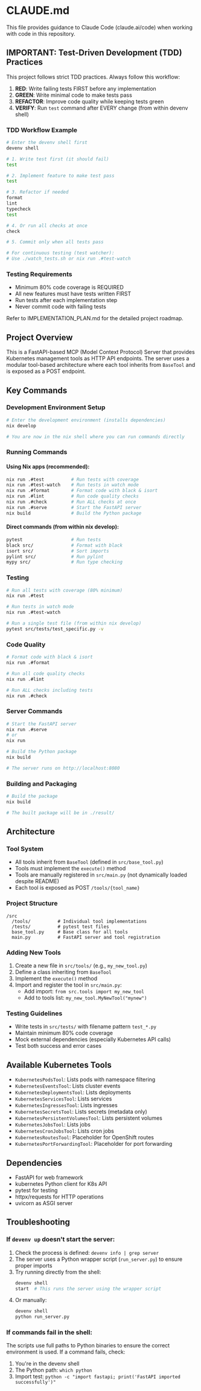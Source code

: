 # CLAUDE.md

This file provides guidance to Claude Code (claude.ai/code) when working with code in this repository.

## IMPORTANT: Test-Driven Development (TDD) Practices

This project follows strict TDD practices. Always follow this workflow:

1. **RED**: Write failing tests FIRST before any implementation
2. **GREEN**: Write minimal code to make tests pass
3. **REFACTOR**: Improve code quality while keeping tests green
4. **VERIFY**: Run `test` command after EVERY change (from within devenv shell)

### TDD Workflow Example
```bash
# Enter the devenv shell first
devenv shell

# 1. Write test first (it should fail)
test

# 2. Implement feature to make test pass
test

# 3. Refactor if needed
format
lint
typecheck
test

# 4. Or run all checks at once
check

# 5. Commit only when all tests pass

# For continuous testing (test watcher):
# Use ./watch_tests.sh or nix run .#test-watch
```


### Testing Requirements
- Minimum 80% code coverage is REQUIRED
- All new features must have tests written FIRST
- Run tests after each implementation step
- Never commit code with failing tests

Refer to IMPLEMENTATION_PLAN.md for the detailed project roadmap.

## Project Overview

This is a FastAPI-based MCP (Model Context Protocol) Server that provides Kubernetes management tools as HTTP API endpoints. The server uses a modular tool-based architecture where each tool inherits from `BaseTool` and is exposed as a POST endpoint.

## Key Commands

### Development Environment Setup
```bash
# Enter the development environment (installs dependencies)
nix develop

# You are now in the nix shell where you can run commands directly
```

### Running Commands

#### Using Nix apps (recommended):
```bash
nix run .#test          # Run tests with coverage
nix run .#test-watch    # Run tests in watch mode
nix run .#format        # Format code with black & isort
nix run .#lint          # Run code quality checks
nix run .#check         # Run ALL checks at once
nix run .#serve         # Start the FastAPI server
nix build               # Build the Python package
```

#### Direct commands (from within nix develop):
```bash
pytest                  # Run tests
black src/              # Format with black
isort src/              # Sort imports
pylint src/             # Run pylint
mypy src/               # Run type checking
```

### Testing
```bash
# Run all tests with coverage (80% minimum)
nix run .#test

# Run tests in watch mode
nix run .#test-watch

# Run a single test file (from within nix develop)
pytest src/tests/test_specific.py -v
```

### Code Quality
```bash
# Format code with black & isort
nix run .#format

# Run all code quality checks
nix run .#lint

# Run ALL checks including tests
nix run .#check
```

### Server Commands
```bash
# Start the FastAPI server
nix run .#serve
# or
nix run

# Build the Python package
nix build

# The server runs on http://localhost:8080
```

### Building and Packaging
```bash
# Build the package
nix build

# The built package will be in ./result/
```

## Architecture

### Tool System
- All tools inherit from `BaseTool` (defined in `src/base_tool.py`)
- Tools must implement the `execute()` method
- Tools are manually registered in `src/main.py` (not dynamically loaded despite README)
- Each tool is exposed as POST `/tools/{tool_name}`

### Project Structure
```
/src
  /tools/          # Individual tool implementations
  /tests/          # pytest test files
  base_tool.py     # Base class for all tools
  main.py          # FastAPI server and tool registration
```

### Adding New Tools
1. Create a new file in `src/tools/` (e.g., `my_new_tool.py`)
2. Define a class inheriting from `BaseTool`
3. Implement the `execute()` method
4. Import and register the tool in `src/main.py`:
   - Add import: `from src.tools import my_new_tool`
   - Add to tools list: `my_new_tool.MyNewTool("mynew")`

### Testing Guidelines
- Write tests in `src/tests/` with filename pattern `test_*.py`
- Maintain minimum 80% code coverage
- Mock external dependencies (especially Kubernetes API calls)
- Test both success and error cases

## Available Kubernetes Tools
- `KubernetesPodsTool`: Lists pods with namespace filtering
- `KubernetesEventsTool`: Lists cluster events
- `KubernetesDeploymentsTool`: Lists deployments
- `KubernetesServicesTool`: Lists services
- `KubernetesIngressesTool`: Lists ingresses
- `KubernetesSecretsTool`: Lists secrets (metadata only)
- `KubernetesPersistentVolumesTool`: Lists persistent volumes
- `KubernetesJobsTool`: Lists jobs
- `KubernetesCronJobsTool`: Lists cron jobs
- `KubernetesRoutesTool`: Placeholder for OpenShift routes
- `KubernetesPortForwardingTool`: Placeholder for port forwarding

## Dependencies
- FastAPI for web framework
- kubernetes Python client for K8s API
- pytest for testing
- httpx/requests for HTTP operations
- uvicorn as ASGI server

## Troubleshooting

### If `devenv up` doesn't start the server:
1. Check the process is defined: `devenv info | grep server`
2. The server uses a Python wrapper script (`run_server.py`) to ensure proper imports
3. Try running directly from the shell:
   ```bash
   devenv shell
   start  # This runs the server using the wrapper script
   ```
4. Or manually:
   ```bash
   devenv shell
   python run_server.py
   ```

### If commands fail in the shell:
The scripts use full paths to Python binaries to ensure the correct environment is used. If a command fails, check:
1. You're in the devenv shell
2. The Python path: `which python`
3. Import test: `python -c "import fastapi; print('FastAPI imported successfully')"`
